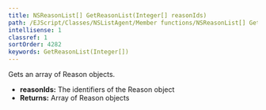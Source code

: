 ```yaml
---
title: NSReasonList[] GetReasonList(Integer[] reasonIds)
path: /EJScript/Classes/NSListAgent/Member functions/NSReasonList[] GetReasonList(Integer[] p_0)
intellisense: 1
classref: 1
sortOrder: 4282
keywords: GetReasonList(Integer[])
---
```



Gets an array of Reason objects.



* **reasonIds:** The identifiers of the Reason object
* **Returns:** Array of Reason objects


